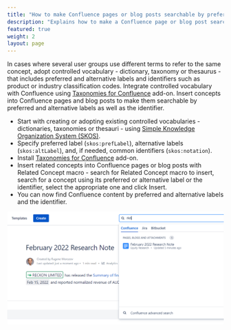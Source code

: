 ```yaml
---
title: "How to make Confluence pages or blog posts searchable by preferred and alternative terms?"
description: "Explains how to make a Confluence page or blog post searchable by preferred and alternative terms or identifiers such as product codes with Taxonomies for Confluence add-on."
featured: true
weight: 2
layout: page
---
```


In cases where several user groups use different terms to refer to the same concept, adopt controlled vocabulary - dictionary, taxonomy or thesaurus - that includes preferred and alternative labels and identifiers such as product or industry classification codes. Integrate controlled vocabulary with Confluence using [Taxonomies for Confluence](https://marketplace.atlassian.com/apps/1226218/taxonomies-for-confluence) add-on. Insert concepts into Confluence pages and blog posts to make them searchable by preferred and alternative labels as well as the identifier.

* Start with creating or adopting existing controlled vocabularies - dictionaries, taxonomies or thesauri - using [Simple Knowledge Organization System (SKOS)](https://www.w3.org/2004/02/skos/). 
* Specify preferred label (`skos:prefLabel`), alternative labels (`skos:altLabel`), and, if needed, common identifiers (`skos:notation`).
* Install [Taxonomies for Confluence](https://marketplace.atlassian.com/apps/1226218/taxonomies-for-confluence) add-on.
* Insert related concepts into Confluence pages or blog posts with Related Concept macro - search for Related Concept macro to insert, search for a concept using its preferred or alternative label or the identifier, select the appropriate one and click Insert. 
* You can now find Confluence content by preferred and alternative labels and the identifier.

![The Confluence page shows the name of the referenced ASX listed company. Find the page by either company name or the ASX ticker.](/images/tfc-faq/cross-referencing-terms-image.png "The Confluence page shows the name of the referenced ASX listed company. Find the page by either company name or the ASX ticker.")